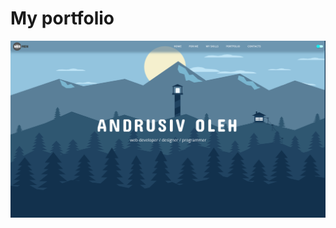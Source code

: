 <h1>My portfolio</h1>

<p>
	<img src="https://github.com/oleg02/portfolio/blob/master/app/img/Screenshot-2017-11-18%20Title.png" alt="portfolio">
</p>

